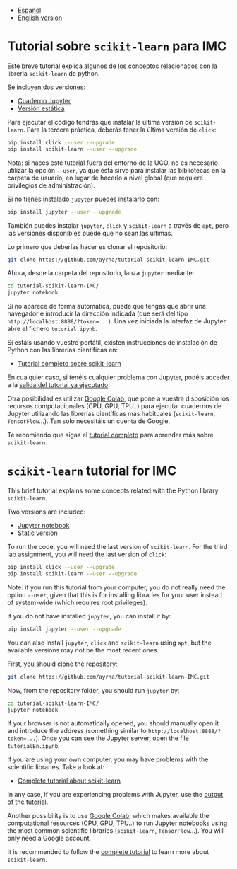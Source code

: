 * [Español](#tutorial-sobre-scikit-learn-para-imc)
* [English version](#scikit-learn-tutorial-for-imc)

# Tutorial sobre `scikit-learn` para IMC
Este breve tutorial explica algunos de los conceptos relacionados con la librería `scikit-learn` de python.

Se incluyen dos versiones:

- [Cuaderno Jupyter](tutorial.ipynb)
- [Versión estática](tutorial.md)

Para ejecutar el código tendrás que instalar la última versión de `scikit-learn`. Para la tercera práctica, deberás tener la última versión de `click`:
```bash
pip install click --user --upgrade
pip install scikit-learn --user --upgrade
```
Nota: si haces este tutorial fuera del entorno de la UCO, no es necesario utilizar la opción `--user`, ya que ésta sirve para instalar las bibliotecas en la carpeta de usuario, en lugar de hacerlo a nivel global (que requiere privilegios de administración).

Si no tienes instalado `jupyter` puedes instalarlo con:
```bash
pip install jupyter --user --upgrade
```
También puedes instalar `jupyter`, `click` y `scikit-learn` a través de `apt`, pero las versiones disponibles puede que no sean las últimas.

Lo primero que deberías hacer es clonar el repositorio:
```bash
git clone https://github.com/ayrna/tutorial-scikit-learn-IMC.git
```

Ahora, desde la carpeta del repositorio, lanza `jupyter` mediante:
```bash
cd tutorial-scikit-learn-IMC/
jupyter notebook
```

Si no aparece de forma automática, puede que tengas que abrir una navegador e introducir la dirección indicada (que será del tipo `http://localhost:8888/?token=...`). Una vez iniciada la interfaz de Jupyter abre el fichero `tutorial.ipynb`.

Si estáis usando vuestro portátil, existen instrucciones de instalación de Python con las librerías científicas en:
- [Tutorial completo sobre scikit-learn](https://github.com/ayrna/taller-sklearn-asl-2019)

En cualquier caso, si tenéis cualquier problema con Jupyter, podéis acceder a la [salida del tutorial ya ejecutado](tutorial.md).

Otra posibilidad es utilizar [Google Colab](https://colab.research.google.com/), que pone a vuestra disposición los recursos computacionales (CPU, GPU, TPU..) para ejecutar cuadernos de Jupyter utilizando las librerías científicas más habituales (`scikit-learn`, `TensorFlow`...). Tan solo necesitáis un cuenta de Google.

Te recomiendo que sigas el [tutorial completo](https://github.com/ayrna/taller-sklearn-asl-2019) para aprender más sobre `scikit-learn`.

# `scikit-learn` tutorial for IMC
This brief tutorial explains some concepts related with the Python library `scikit-learn`.

Two versions are included:

- [Jupyter notebook](tutorialEn.ipynb)
- [Static version](tutorialEn.md)

To run the code, you will need the last version of `scikit-learn`. For the third lab assignment, you will need the last version of `click`:
```bash
pip install click --user --upgrade
pip install scikit-learn --user --upgrade
```
Note: if you run this tutorial from your computer, you do not really need the option `--user`, given that this is for installing libraries for your user instead of system-wide (which requires root privileges).

If you do not have installed `jupyter`, you can install it by:
```bash
pip install jupyter --user --upgrade
```
You can also install `jupyter`, `click` and `scikit-learn` using `apt`, but the available versions may not be the most recent ones.

First, you should clone the repository:
```bash
git clone https://github.com/ayrna/tutorial-scikit-learn-IMC.git
```

Now, from the repository folder, you should run `jupyter` by:
```bash
cd tutorial-scikit-learn-IMC/
jupyter notebook
```

If your browser is not automatically opened, you should manually open it and introduce the address (something similar to `http://localhost:8888/?token=...`). Once you can see the Jupyter server, open the file `tutorialEn.ipynb`.

If you are using your own computer, you may have problems with the scientific libraries. Take a look at:
- [Complete tutorial about scikit-learn](https://github.com/amueller/scipy-2018-sklearn)

In any case, if you are experiencing problems with Jupyter, use the [output of the tutorial](tutorialEn.md).

Another possibility is to use [Google Colab](https://colab.research.google.com/), which makes available the computational resources (CPU, GPU, TPU..) to run Jupyter notebooks using the most common scientific libraries (`scikit-learn`, `TensorFlow`...). You will only need a Google account.

It is recommended to follow the [complete tutorial](https://github.com/amueller/scipy-2018-sklearn) to learn more about `scikit-learn`.
